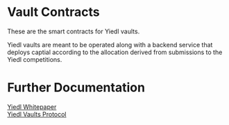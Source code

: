 # Vault Contracts
These are the smart contracts for Yiedl vaults. 

Yiedl vaults are meant to be operated along with a backend service that deploys captial according to the allocation derived from submissions to the Yiedl competitions.  


# Further Documentation
[Yiedl Whitepaper](https://docs.rocketcapital.ai/rci-competition/)
<br>
[Yiedl Vaults Protocol](https://docs.rocketcapital.ai/yiedl-vault-smart-contracts/)